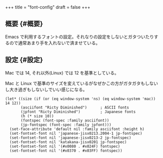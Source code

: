 +++
title = "font-config"
draft = false
+++

## 概要 {#概要}

Emacs で利用するフォントの設定。それなりの設定をしないとガタついたりするので通常あまり手を入れないで済ませている。


## 設定 {#設定}

Mac では 14, それ以外(Linux) では 12 を基準としている。

Mac と Linux で基準のサイズを変えているがなぜかこの方がガタガタもしないし大き過ぎもしないしでいい感じになる。

```emacs-lisp
(let* ((size (if (or (eq window-system 'ns) (eq window-system 'mac)) 14 12))
       (asciifont "Ricty Diminished")      ; ASCII fonts
       (jpfont "Ricty Diminished")         ; Japanese fonts
       (h (* size 10))
       (fontspec (font-spec :family asciifont))
       (jp-fontspec (font-spec :family jpfont)))
  (set-face-attribute 'default nil :family asciifont :height h)
  (set-fontset-font nil 'japanese-jisx0213.2004-1 jp-fontspec)
  (set-fontset-font nil 'japanese-jisx0213-2 jp-fontspec)
  (set-fontset-font nil 'katakana-jisx0201 jp-fontspec)
  (set-fontset-font nil '(#x0080 . #x024F) fontspec)
  (set-fontset-font nil '(#x0370 . #x03FF) fontspec))
```
